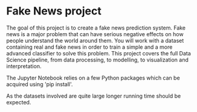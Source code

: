
# Fake News project

The goal of this project is to create a fake news prediction system. Fake news is a major problem that can have serious negative effects on how people understand the world around them. You will work with a dataset containing real and fake news in order to train a simple and a more advanced classifier to solve this problem. This project covers the full Data Science pipeline, from data processing, to modelling, to visualization and interpretation.

The Jupyter Notebook relies on a few Python packages which can be acquired using 'pip install'.

As the datasets involved are quite large longer running time should be expected.

